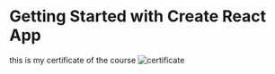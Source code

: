 # Getting Started with Create React App
this is my certificate of the course
![certificate](https://github.com/rifatzaman5/react-udemy-course/assets/171543908/db3d8bfd-d7fc-4ea9-a0c7-66ba79df77bf)

